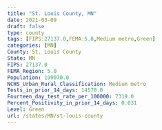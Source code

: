 ```yaml
---
title: "St. Louis County, MN"
date: 2021-03-09
draft: false
type: county
tags: [FIPS:27137.0,FEMA:5.0,Medium metro,Green]
categories: [MN]
County: St. Louis County
State: MN
FIPS: 27137.0
FEMA_Region: 5.0
Population: 199070.0
NCHS_Urban_Rural_Classification: Medium metro
Tests_in_prior_14_days: 14570.0
Fourteen_day_test_rate_per_100000: 7319.0
Percent_Positivity_in_prior_14_days: 0.031
Level: Green
url: /states/MN/st-louis-county
---
```



